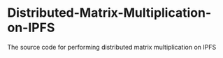 # Distributed-Matrix-Multiplication-on-IPFS
The source code for performing distributed matrix multiplication on IPFS
